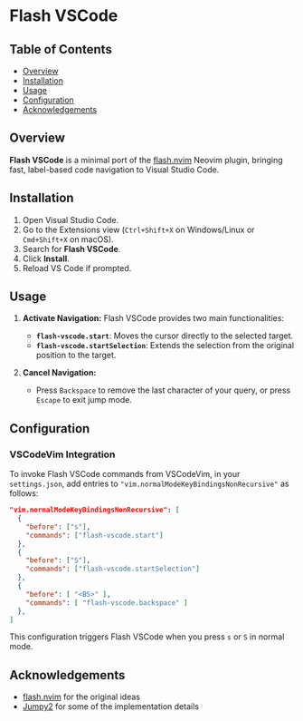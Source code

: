 # Flash VSCode

## Table of Contents

- [Overview](#overview)
- [Installation](#installation)
- [Usage](#usage)
- [Configuration](#configuration)
- [Acknowledgements](#acknowledgements)

## Overview

**Flash VSCode** is a minimal port of the [flash.nvim](https://github.com/folke/flash.nvim) Neovim plugin, bringing fast, label-based code navigation to Visual Studio Code.

## Installation

1. Open Visual Studio Code.
2. Go to the Extensions view (`Ctrl+Shift+X` on Windows/Linux or `Cmd+Shift+X` on macOS).
3. Search for **Flash VSCode**.
4. Click **Install**.
5. Reload VS Code if prompted.

## Usage

1. **Activate Navigation:**
   Flash VSCode provides two main functionalities:
   - **`flash-vscode.start`**: Moves the cursor directly to the selected target.
   - **`flash-vscode.startSelection`**: Extends the selection from the original position to the target.

2. **Cancel Navigation:**
   - Press `Backspace` to remove the last character of your query, or press `Escape` to exit jump mode.

## Configuration

### VSCodeVim Integration

To invoke Flash VSCode commands from VSCodeVim, in your `settings.json`, add entries to `"vim.normalModeKeyBindingsNonRecursive"` as follows:

```json
"vim.normalModeKeyBindingsNonRecursive": [
  {
    "before": ["s"],
    "commands": ["flash-vscode.start"]
  },
  {
    "before": ["S"],
    "commands": ["flash-vscode.startSelection"]
  }, 
  {
    "before": [ "<BS>" ],
    "commands": [ "flash-vscode.backspace" ]
  },
]
```

This configuration triggers Flash VSCode when you press `s` or `S` in normal mode.

## Acknowledgements
* [flash.nvim](https://github.com/folke/flash.nvim) for the original ideas
* [Jumpy2](https://marketplace.visualstudio.com/items?itemName=DavidLGoldberg.jumpy2) for some of the implementation details